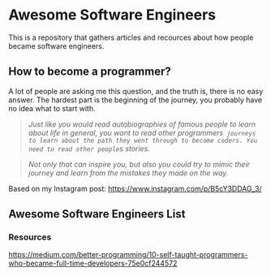 # Awesome Software Engineers

This is a repository that gathers articles and recources about how people became software engineers.

## How to become a programmer? 
A lot of people are asking me this question, and the truth is, there is no easy answer. The hardest part is the beginning of the journey, you probably have no idea what to start with.

> _Just like you would read autobiographies of famous people to learn about life in general, you want to read other programmers` journeys to learn about the path they went through to become coders. You need to read other people`s stories._

> _Not only that can inspire you, but also you could try to mimic their journey and learn from the mistakes they made on the way._

Based on my Instagram post: https://www.instagram.com/p/B5cY3DDAG_3/

## Awesome Software Engineers List




### Resources

https://medium.com/better-programming/10-self-taught-programmers-who-became-full-time-developers-75e0cf244572
